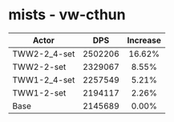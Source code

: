 # mists - vw-cthun
| Actor | DPS | Increase |
|---|:---:|:---:|
|TWW2-2_4-set|2502206|16.62%|
|TWW2-2-set|2329067|8.55%|
|TWW1-2_4-set|2257549|5.21%|
|TWW1-2-set|2194117|2.26%|
|Base|2145689|0.00%|
